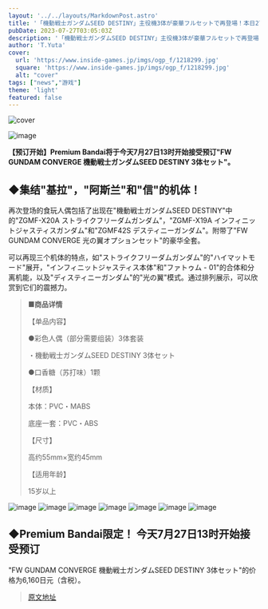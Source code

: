 ```yaml
---
layout: '../../layouts/MarkdownPost.astro'
title: '「機動戦士ガンダムSEED DESTINY」主役機3体が豪華フルセットで再登場！本日27日13時より予約受付開始'
pubDate: 2023-07-27T03:05:03Z
description: '「機動戦士ガンダムSEED DESTINY」主役機3体が豪華フルセットで再登場！本日27日13時より予約受付開始'
author: 'T.Yuta'
cover:
  url: 'https://www.inside-games.jp/imgs/ogp_f/1218299.jpg'
  square: 'https://www.inside-games.jp/imgs/ogp_f/1218299.jpg'
  alt: "cover"
tags: ["news","游戏"]
theme: 'light'
featured: false
---
```


![cover](https://www.inside-games.jp/imgs/ogp_f/1218299.jpg)

![image](https://www.inside-games.jp/imgs/zoom/1218299.jpg)

**【预订开始】Premium Bandai将于今天7月27日13时开始接受预订"FW GUNDAM CONVERGE 機動戦士ガンダムSEED DESTINY 3体セット"。**

## ◆集结"基拉"，"阿斯兰"和"信"的机体！
再次登场的食玩人偶包括了出现在"機動戦士ガンダムSEED DESTINY"中的"ZGMF-X20A ストライクフリーダムガンダム"，"ZGMF-X19A インフィニットジャスティスガンダム"和"ZGMF42S デスティニーガンダム"。附带了"FW GUNDAM CONVERGE 光の翼オプションセット"的豪华全套。

可以再现三个机体的特点，如"ストライクフリーダムガンダム"的"ハイマットモード"展开，"インフィニットジャスティス本体"和"ファトゥム - 01"的合体和分离机能，以及"ディスティニーガンダム"的"光の翼"模式。通过排列展示，可以欣赏到它们的震撼力。

> **■商品详情**
> 
> 【单品内容】
> 
> ●彩色人偶（部分需要组装）3体套装
> 
> ・機動戦士ガンダムSEED DESTINY 3体セット
> 
> ●口香糖（苏打味）1颗
> 
> 【材质】
> 
> 本体：PVC・MABS
> 
> 底座一套：PVC・ABS
> 
> 【尺寸】
> 
> 高约55mm×宽约45mm
> 
> 【适用年龄】
> 
> 15岁以上

![image](https://www.inside-games.jp/imgs/zoom/1218302.jpg)
![image](https://www.inside-games.jp/imgs/zoom/1218303.jpg)
![image](https://www.inside-games.jp/imgs/zoom/1218304.jpg)
![image](https://www.inside-games.jp/imgs/zoom/1218305.jpg)
![image](https://www.inside-games.jp/imgs/zoom/1218306.jpg)
![image](https://www.inside-games.jp/imgs/zoom/1218307.jpg)
![image](https://www.inside-games.jp/imgs/zoom/1218309.jpg)

## ◆Premium Bandai限定！ 今天7月27日13时开始接受预订
"FW GUNDAM CONVERGE 機動戦士ガンダムSEED DESTINY 3体セット"的价格为6,160日元（含税）。

>[原文地址](https://www.inside-games.jp/article/2023/07/27/147435.html)  